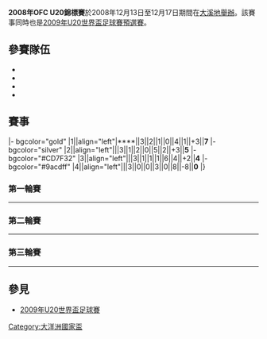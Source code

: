 **2008年OFC
U20錦標賽**於2008年12月13日至12月17日期間在[大溪地舉辦](../Page/大溪地.md "wikilink")。該賽事同時也是[2009年U20世界盃足球賽預選賽](../Page/2009年U20世界盃足球賽.md "wikilink")。

## 參賽隊伍

  -
  -
  -
  -
## 賽事

|- bgcolor="gold" |1||align="left"|****||3||2||1||0||4||1||+3||**7** |-
bgcolor="silver" |2||align="left"|||3||1||2||0||5||2||+3||**5** |-
bgcolor="\#CD7F32" |3||align="left"|||3||1||1||1||6||4||+2||**4** |-
bgcolor="\#9acdff" |4||align="left"|||3||0||0||3||0||8||-8||**0** |}

### 第一輪賽

-----

### 第二輪賽

-----

### 第三輪賽

-----

## 參見

  - [2009年U20世界盃足球賽](../Page/2009年U20世界盃足球賽.md "wikilink")

[Category:大洋洲國家盃](https://zh.wikipedia.org/wiki/Category:大洋洲國家盃 "wikilink")